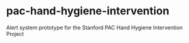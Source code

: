 # pac-hand-hygiene-intervention
Alert system prototype for the Stanford PAC Hand Hygiene Intervention Project
